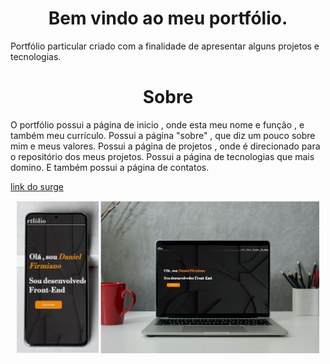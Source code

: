 

<div align=center>
  <h1> Bem vindo ao meu portfólio. </h1>
</div>

Portfólio particular criado com a finalidade de apresentar alguns projetos e tecnologias.

<div align=center>
  <h1> Sobre </h1>
</div>
O portfólio possui a página de inicio , onde esta meu nome e função , e também meu currículo. Possui a página "sobre" , que diz um pouco sobre mim e meus valores. Possui a página de projetos , onde é direcionado para o repositório dos meus projetos. Possui a página de tecnologias que mais domino. E também possui a página de contatos. 


[link do surge](https://nimble-print.surge.sh)

<p align="center">
  <img src="https://github.com/daniel2dfla/portfolio/blob/main/src/img/portfolioCelular.jpg" width="131"  alt="accessibility text">
  <img src="https://github.com/daniel2dfla/portfolio/blob/main/src/img/portfolioPc.jpg" width="350"  alt="accessibility text">
</p>

